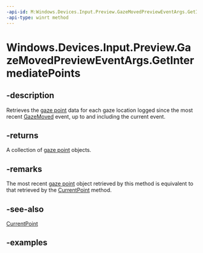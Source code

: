 ```yaml
---
-api-id: M:Windows.Devices.Input.Preview.GazeMovedPreviewEventArgs.GetIntermediatePoints
-api-type: winrt method
---
```


<!-- Method syntax.
public IVector<GazePointPreview> GazeMovedPreviewEventArgs.GetIntermediatePoints()
-->

# Windows.Devices.Input.Preview.GazeMovedPreviewEventArgs.GetIntermediatePoints

## -description

Retrieves the [gaze point](gazepointpreview.md) data for each gaze location logged since the most recent [GazeMoved](gazeinputsourcepreview_gazemoved.md) event, up to and including the current event.

## -returns

A collection of [gaze point](gazepointpreview.md) objects.

## -remarks

The most recent [gaze point](gazepointpreview.md) object retrieved by this method is equivalent to that retrieved by the [CurrentPoint](gazemovedprevieweventargs_currentpoint.md) method.

## -see-also

[CurrentPoint](gazemovedprevieweventargs_currentpoint.md)

## -examples

